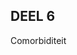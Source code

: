 <span id="calibre_link-38" class="calibre1"></span>DEEL 6<span id="calibre_link-180" class="calibre1"></span>
-------------------------------------------------------------------------------------------------------------

<span id="calibre_link-181" class="calibre1"></span>Comorbiditeit

